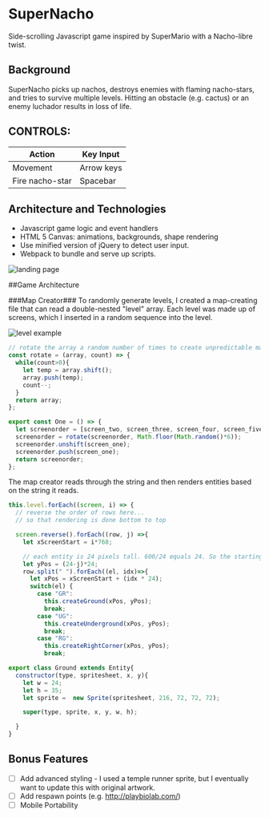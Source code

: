 # SuperNacho
Side-scrolling Javascript game inspired by SuperMario with a Nacho-libre twist.

## Background

SuperNacho picks up nachos, destroys enemies with flaming nacho-stars, and tries to survive multiple levels. Hitting an obstacle (e.g. cactus) or an enemy luchador results in loss of life.

## CONTROLS:

| Action | Key Input |
|--------| ----------|
| Movement | Arrow keys |
| Fire nacho-star | Spacebar |

## Architecture and Technologies

- Javascript game logic and event handlers
- HTML 5 Canvas: animations, backgrounds, shape rendering
- Use minified version of jQuery to detect user input.
- Webpack to bundle and serve up scripts.

![landing page](http://res.cloudinary.com/noah-s-kang/image/upload/c_scale,w_667/v1501871321/Screen_Shot_2017-08-04_at_11.22.16_AM_tbmku3.png)

##Game Architecture

###Map Creator###
To randomly generate levels, I created a map-creating file that can read a double-nested "level" array. Each level was made up of screens, which I inserted in a random sequence into the level.

![level example](http://res.cloudinary.com/noah-s-kang/image/upload/c_scale,w_551/v1501871427/Screen_Shot_2017-08-04_at_11.30.20_AM_traaxs.png)

```Javascript
// rotate the array a random number of times to create unpredictable maps
const rotate = (array, count) => {
  while(count>0){
    let temp = array.shift();
    array.push(temp);
    count--;
  }
  return array;
};

export const One = () => {
  let screenorder = [screen_two, screen_three, screen_four, screen_five, screen_six, screen_seven];
  screenorder = rotate(screenorder, Math.floor(Math.random()*6));
  screenorder.unshift(screen_one);
  screenorder.push(screen_one);
  return screenorder;
};
```

The map creator reads through the string and then renders entities based on the string it reads.

```javascript
this.level.forEach((screen, i) => {
  // reverse the order of rows here...
  // so that rendering is done bottom to top

  screen.reverse().forEach((row, j) =>{
    let xScreenStart = i*768;

    // each entity is 24 pixels tall. 600/24 equals 24. So the starting 6 position of each entity will be calculated as follows:
    let yPos = (24-j)*24;
    row.split(" ").forEach((el, idx)=>{
      let xPos = xScreenStart + (idx * 24);
      switch(el) {
        case "GR":
          this.createGround(xPos, yPos);
          break;
        case "UG":
          this.createUnderground(xPos, yPos);
          break;
        case "RG":
          this.createRightCorner(xPos, yPos);
          break;
```
```Javascript
export class Ground extends Entity{
  constructor(type, spritesheet, x, y){
    let w = 24;
    let h = 35;
    let sprite =  new Sprite(spritesheet, 216, 72, 72, 72);

    super(type, sprite, x, y, w, h);

  }
}
```

## Bonus Features
- [ ] Add advanced styling - I used a temple runner sprite, but I eventually want to update this with original artwork.
- [ ] Add respawn points (e.g. http://playbiolab.com/)
- [ ] Mobile Portability
